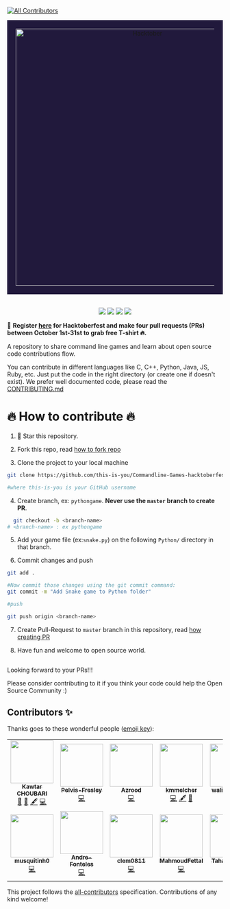
<!-- ALL-CONTRIBUTORS-BADGE:START - Do not remove or modify this section -->
[![All Contributors](https://img.shields.io/badge/all_contributors-12-orange.svg?style=flat-square)](#contributors-)
<!-- ALL-CONTRIBUTORS-BADGE:END -->


<div style='background-color:#21193c; padding:20px' align="center">
    <img alt="Hacktober" src="https://hacktoberfest.digitalocean.com/_nuxt/img/logo-hacktoberfest-full.f42e3b1.svg" width="600" />
</div>
<br>

<p align="center">
<img src="https://img.shields.io/github/license/choubari/Commandline-Games-hacktoberfest"/>
<img src="https://img.shields.io/github/forks/choubari/Commandline-Games-hacktoberfest"/>
<img src="https://img.shields.io/github/last-commit/choubari/Commandline-Games-hacktoberfest"/>
<img src="https://img.shields.io/static/v1?label=%F0%9F%8C%9F&message=If%20Useful&style=style=flat&color=BC4E99"/>  
</p>

📢 **Register [here](https://hacktoberfest.digitalocean.com) for Hacktoberfest and make four pull requests (PRs) between October 1st-31st to grab free T-shirt 🔥.**

<p style='text-align:'>A repository to share command line games and learn about open source code contributions flow.<p/>


You can contribute in different languages like C, C++, Python, Java, JS, Ruby, etc. Just put the code in the right directory (or create one if doesn't exist).
We prefer well documented code, please read the [CONTRIBUTING.md](https://github.com/choubari/Commandline-Games-hacktoberfest/blob/main/CONTRIBUTING.md)


# 🔥 How to contribute 🔥

1. 🌟 Star this repository.

2. Fork this repo, read [how to fork repo](https://help.github.com/articles/fork-a-repo/)

3. Clone the project to your local machine

```sh
git clone https://github.com/this-is-you/Commandline-Games-hacktoberfest.git

#where this-is-you is your GitHub username
```

4. Create branch, ex: `pythongame`. **Never use the `master` branch to create PR**.

```sh
  git checkout -b <branch-name>
# <branch-name> : ex pythongame
```

5. Add your game file (ex:`snake.py`) on the following `Python/` directory in that branch.

6. Commit changes and push

```sh
git add .

#Now commit those changes using the git commit command:
git commit -m "Add Snake game to Python folder"

#push

git push origin <branch-name>

```

7. Create Pull-Request to `master` branch in this repository, read [how creating PR](https://help.github.com/articles/creating-a-pull-request/)

8. Have fun and welcome to open source world.

## 

Looking forward to your PRs!!!

Please consider contributing to it if you think your code could help the Open Source Community :)

## Contributors ✨

Thanks goes to these wonderful people ([emoji key](https://allcontributors.org/docs/en/emoji-key)):

<!-- ALL-CONTRIBUTORS-LIST:START - Do not remove or modify this section -->
<!-- prettier-ignore-start -->
<!-- markdownlint-disable -->
<table>
  <tr>
    <td align="center"><a href="https://www.linkedin.com/in/kawtar-choubari-2226b0150/"><img src="https://avatars3.githubusercontent.com/u/56233818?v=4?s=100" width="100px;" alt=""/><br /><sub><b>Kawtar CHOUBARI</b></sub></a><br /><a href="https://github.com/choubari/Commandline-Games-hacktoberfest/commits?author=choubari" title="Documentation">📖</a> <a href="https://github.com/choubari/Commandline-Games-hacktoberfest/pulls?q=is%3Apr+reviewed-by%3Achoubari" title="Reviewed Pull Requests">👀</a> <a href="#content-choubari" title="Content">🖋</a> <a href="https://github.com/choubari/Commandline-Games-hacktoberfest/commits?author=choubari" title="Code">💻</a></td>
    <td align="center"><a href="https://github.com/Pelvis-Fresley"><img src="https://avatars0.githubusercontent.com/u/65600934?v=4?s=100" width="100px;" alt=""/><br /><sub><b>Pelvis-Fresley</b></sub></a><br /><a href="https://github.com/choubari/Commandline-Games-hacktoberfest/commits?author=Pelvis-Fresley" title="Code">💻</a></td>
    <td align="center"><a href="https://github.com/Azrood"><img src="https://avatars3.githubusercontent.com/u/53349565?v=4?s=100" width="100px;" alt=""/><br /><sub><b>Azrood</b></sub></a><br /><a href="https://github.com/choubari/Commandline-Games-hacktoberfest/commits?author=Azrood" title="Code">💻</a></td>
    <td align="center"><a href="https://github.com/kmmelcher"><img src="https://avatars3.githubusercontent.com/u/20446656?v=4?s=100" width="100px;" alt=""/><br /><sub><b>kmmelcher</b></sub></a><br /><a href="https://github.com/choubari/Commandline-Games-hacktoberfest/commits?author=kmmelcher" title="Code">💻</a> <a href="#content-kmmelcher" title="Content">🖋</a> <a href="#ideas-kmmelcher" title="Ideas, Planning, & Feedback">🤔</a></td>
    <td align="center"><a href="https://github.com/walidAITLHAJ"><img src="https://avatars3.githubusercontent.com/u/42065157?v=4?s=100" width="100px;" alt=""/><br /><sub><b>walidAITLHAJ</b></sub></a><br /><a href="https://github.com/choubari/Commandline-Games-hacktoberfest/commits?author=walidAITLHAJ" title="Code">💻</a></td>
    <td align="center"><a href="https://aquicasual.me"><img src="https://avatars0.githubusercontent.com/u/4775012?v=4?s=100" width="100px;" alt=""/><br /><sub><b>Samuel Loza</b></sub></a><br /><a href="https://github.com/choubari/Commandline-Games-hacktoberfest/commits?author=starsaminf" title="Code">💻</a></td>
    <td align="center"><a href="https://github.com/fragalcer"><img src="https://avatars2.githubusercontent.com/u/31025299?v=4?s=100" width="100px;" alt=""/><br /><sub><b>Francisco Gallardo</b></sub></a><br /><a href="https://github.com/choubari/Commandline-Games-hacktoberfest/commits?author=fragalcer" title="Code">💻</a></td>
  </tr>
  <tr>
    <td align="center"><a href="https://github.com/musquitinh0"><img src="https://avatars0.githubusercontent.com/u/71075861?v=4?s=100" width="100px;" alt=""/><br /><sub><b>musquitinh0</b></sub></a><br /><a href="https://github.com/choubari/Commandline-Games-hacktoberfest/commits?author=musquitinh0" title="Code">💻</a></td>
    <td align="center"><a href="https://github.com/Andre-Fonteles"><img src="https://avatars1.githubusercontent.com/u/4925266?v=4?s=100" width="100px;" alt=""/><br /><sub><b>Andre-Fonteles</b></sub></a><br /><a href="https://github.com/choubari/Commandline-Games-hacktoberfest/commits?author=Andre-Fonteles" title="Code">💻</a></td>
    <td align="center"><a href="https://github.com/clem0811"><img src="https://avatars.githubusercontent.com/u/91759054?v=4?s=100" width="100px;" alt=""/><br /><sub><b>clem0811</b></sub></a><br /><a href="https://github.com/choubari/Commandline-Games-hacktoberfest/commits?author=clem0811" title="Code">💻</a></td>
    <td align="center"><a href="https://github.com/MahmoudFettal"><img src="https://avatars.githubusercontent.com/u/46266986?v=4?s=100" width="100px;" alt=""/><br /><sub><b>MahmoudFettal</b></sub></a><br /><a href="https://github.com/choubari/Commandline-Games-hacktoberfest/commits?author=MahmoudFettal" title="Code">💻</a></td>
    <td align="center"><a href="https://github.com/KOBeerose"><img src="https://avatars.githubusercontent.com/u/74747477?v=4?s=100" width="100px;" alt=""/><br /><sub><b>Taha ELGHABI</b></sub></a><br /><a href="https://github.com/choubari/Commandline-Games-hacktoberfest/commits?author=KOBeerose" title="Code">💻</a></td>
  </tr>
</table>

<!-- markdownlint-restore -->
<!-- prettier-ignore-end -->

<!-- ALL-CONTRIBUTORS-LIST:END -->

This project follows the [all-contributors](https://github.com/all-contributors/all-contributors) specification. Contributions of any kind welcome!
